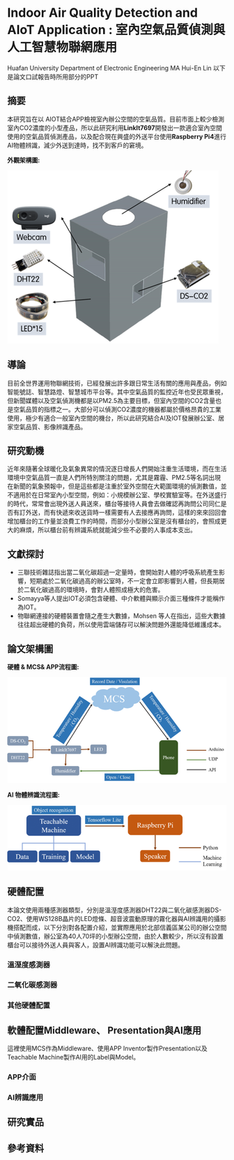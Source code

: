 # Indoor Air Quality Detection and AIoT Application  : 室內空氣品質偵測與人工智慧物聯網應用 
Huafan University Department of Electronic Engineering MA Hui-En Lin
以下是論文口試報告時所用部分的PPT

## 摘要
  本研究旨在以 AIOT結合APP檢視室內辦公空間的空氣品質。目前市面上較少檢測室內CO2濃度的小型產品，所以此研究利用**LinkIt7697**開發出一款適合室內空間使用的空氣品質偵測產品，以及配合現在興盛的外送平台使用**Raspberry Pi4**進行AI物體辨識，減少外送到達時，找不到客戶的窘境。
  
  **外觀架構圖:**
  
![image](https://github.com/FeenLin/Master_of_Science_thesis/blob/master/Picture/1.png)

## 導論
目前全世界運用物聯網技術，已經發展出許多跟日常生活有關的應用與產品，例如智能號誌、智慧路燈、智慧城市平台等。其中空氣品質的監控近年也受民眾重視，但新聞媒體以及空氣偵測機都是以PM2.5為主要目標，但室內空間的CO2含量也是空氣品質的指標之一。大部分可以偵測CO2濃度的機器都屬於價格昂貴的工業使用，極少有適合一般室內空間的機台，所以此研究結合AI及IOT發展辦公室、居家空氣品質、影像辨識產品。

## 研究動機
近年來隨著全球暖化及氣象異常的情況逐日增長人們開始注重生活環境，而在生活環境中空氣品質一直是人們所特別關注的問題，尤其是霧霾、PM2.5等名詞出現在新聞的氣象預報中，但是這些都是注重於室外空間在大範圍環境的偵測數值，並不適用於在日常室內小型空間，例如：小規模辦公室、學校實驗室等。在外送盛行的時代，常常會出現外送人員送來，櫃台等接待人員會去做確認再詢問公司同仁是否有訂外送，而有快遞來收送貨時一樣需要有人去接應再詢問，這樣的來來回回會增加櫃台的工作量並浪費工作的時間，而部分小型辦公室是沒有櫃台的，會照成更大的麻煩，所以櫃台前有辨識系統就能減少些不必要的人事成本支出。

## 文獻探討
* 三聯技術雜誌指出當二氧化碳超過一定量時，會開始對人體的呼吸系統產生影響，短期處於二氧化碳過高的辦公室時，不一定會立即影響到人體，但長期居於二氧化碳過高的環境時，會對人體照成極大的危害。
* Somayya等人提出IOT必須包含硬體、中介軟體與顯示介面三種條件才能稱作為IOT。
* 物聯網連接的硬體裝置會隨之產生大數據，Mohsen 等人在指出，這些大數據往往超出硬體的負荷，所以使用雲端儲存可以解決問題外還能降低維護成本。


## 論文架構圖
  **硬體 & MCS& APP流程圖:**

![image](https://github.com/FeenLin/Master_of_Science_thesis/blob/master/Picture/2.png)

  **AI 物體辨識流程圖:**

![image](https://github.com/FeenLin/Master_of_Science_thesis/blob/master/Picture/3.png)

## 硬體配置
本論文使用兩種感測器類型，分別是溫溼度感測器DHT22與二氧化碳感測器DS-CO2、使用WS128B晶片的LED燈條、超音波震動原理的霧化器與AI辨識用的攝影機搭配而成，以下分別對各配置介紹，並實際應用於北部信義區某公司的辦公空間中偵測數值，辦公室為40人70坪的小型辦公空間，由於人數較少，所以沒有設置櫃台可以接待外送人員與客人，設置AI辨識功能可以解決此問題。

### 溫溼度感測器

### 二氧化碳感測器

### 其他硬體配置

## 軟體配置Middleware、 Presentation與AI應用
這裡使用MCS作為Middleware、使用APP Inventor製作Presentation以及Teachable Machine製作AI用的Label與Model。

### APP介面

### AI辨識應用

## 研究實品

## 參考資料

